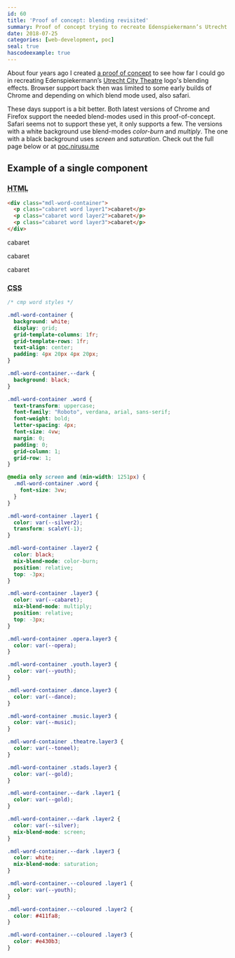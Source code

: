 ```yaml
---
id: 60
title: 'Proof of concept: blending revisited'
summary: Proof of concept trying to recreate Edenspiekermann’s Utrecht City Theatre logo's blending effects.
date: 2018-07-25
categories: [web-development, poc]
seal: true
hascodeexample: true
---
```


<section class="nh-intro" markdown="1">
<p>About four years ago I created <a href="http://poc.nirusu.me/utrecht">a proof of concept</a> to see how far I could go in recreating Edenspiekermann’s <a href="http://edenspiekermann.com/projects/utrecht-city-theatre">Utrecht City Theatre</a> logo's blending effects. Browser support back then was limited to some early builds of Chrome and depending on which blend mode used, also safari.</p>
</section>

These days support is a bit better. Both latest versions of Chrome and Firefox support the needed blend-modes used in this proof-of-concept. Safari seems not to support these yet, it only supports a few. The versions with a white background use blend-modes *color-burn* and *multiply*. The one with a black background uses *screen* and *saturation*. Check out the full page below or at <a href="http://poc.nirusu.me/utrecht/blend_v004.html">poc.nirusu.me</a>

## Example of a single component
### <abbr title="Hypertext Markup Language">HTML</abbr>

```html
<div class="mdl-word-container">
  <p class="cabaret word layer1">cabaret</p>
  <p class="cabaret word layer2">cabaret</p>
  <p class="cabaret word layer3">cabaret</p>
</div>
```

<div class="mdl-word-container">
  <p class="cabaret word layer1">cabaret</p>
  <p class="cabaret word layer2">cabaret</p>
  <p class="cabaret word layer3">cabaret</p>
</div>

### <abbr title="Cascading Style Sheets">CSS</abbr>

```css
/* cmp word styles */

.mdl-word-container {
  background: white;
  display: grid;
  grid-template-columns: 1fr;
  grid-template-rows: 1fr;
  text-align: center;
  padding: 4px 20px 4px 20px;
}

.mdl-word-container.--dark {
  background: black;
}

.mdl-word-container .word {
  text-transform: uppercase;
  font-family: "Roboto", verdana, arial, sans-serif;
  font-weight: bold;
  letter-spacing: 4px;
  font-size: 4vw;
  margin: 0;
  padding: 0;
  grid-column: 1;
  grid-row: 1;
}

@media only screen and (min-width: 1251px) {
  .mdl-word-container .word {
    font-size: 3vw;
  }
}

.mdl-word-container .layer1 {
  color: var(--silver2);
  transform: scaleY(-1);
}

.mdl-word-container .layer2 {
  color: black;
  mix-blend-mode: color-burn;
  position: relative;
  top: -3px;
}

.mdl-word-container .layer3 {
  color: var(--cabaret);
  mix-blend-mode: multiply;
  position: relative;
  top: -3px;
}

.mdl-word-container .opera.layer3 {
  color: var(--opera);
}

.mdl-word-container .youth.layer3 {
  color: var(--youth);
}

.mdl-word-container .dance.layer3 {
  color: var(--dance);
}

.mdl-word-container .music.layer3 {
  color: var(--music);
}

.mdl-word-container .theatre.layer3 {
  color: var(--toneel);
}

.mdl-word-container .stads.layer3 {
  color: var(--gold);
}

.mdl-word-container.--dark .layer1 {
  color: var(--gold);
}

.mdl-word-container.--dark .layer2 {
  color: var(--silver);
  mix-blend-mode: screen;
}

.mdl-word-container.--dark .layer3 {
  color: white;
  mix-blend-mode: saturation;
}

.mdl-word-container.--coloured .layer1 {
  color: var(--youth);
}

.mdl-word-container.--coloured .layer2 {
  color: #411fa8;
}

.mdl-word-container.--coloured .layer3 {
  color: #e430b3;
}
```


<!-- ## Example of brand identity page -->
<!-- <iframe title="Example of brand identity page" src="http://poc.nirusu.me/utrecht/blend_v004.html" style="width: 99vw; height: 100vh; position: relative; left: 50%; right: 50%; margin-left: -50vw; margin-right: -50vw;"><iframe> -->

